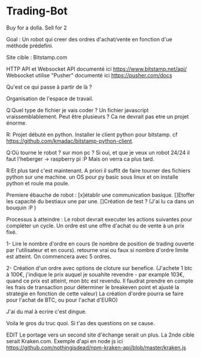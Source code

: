 # Trading-Bot
Buy for a dolla. Sell for 2

Goal : Un robot qui creer des ordres d'achat/vente en fonction d'ue méthode prédefini. 

Site cible : Bitstamp.com

HTTP API et Websocket API documenté ici
https://www.bitstamp.net/api/
Websocket utilise "Pusher" documenté ici
https://pusher.com/docs

 Qu'est ce qui passe à partir de là ? 

Organisation de l'espace de travail. 

   Q:Quel type de fichier je vais coder ? Un fichier javascript vraissemblablement. Peut être plusieurs ? Ca ne devrait pas etre un projet énorme. 

   R: Projet débuté en python. Installer le client python pour bitstamp. cf https://github.com/kmadac/bitstamp-python-client.
   
   Q:Où tourne le robot ? sur mon pc ? Si oui, et que je veux un robot 24/24 il faut l'heberger -> raspberry pi :P Mais on verra ca plus tard. 
   
   R:Et plus tard c'est maintenant. A priori il suffit de faire tourner des fichiers python sur une machine. un OS pour py basic sous linux et on installe python et roule ma poule. 

Premiere ébauche de robot : 
[x]établir une communication basique. 
[]Etoffer les capacité du bestiaux une par une. 
[]Création de test ? (J'ai lu ca dans un bouquin :P ) 

Processus à atteindre : 
Le robot devrait executer les actions suivantes pour compléter un cycle. 
Un ordre est une offre d'achat ou de vente à un prix fixé. 

1- Lire le nombre d'ordre en cours (le nombre de position de trading ouverte par l'utilisateur et en cours). retourne vrai ou faux si nombre d'ordre limite est atteint. On commencera avec 5 ordres. 

2- Création d'un ordre avec options de cloture sur benefice. (J'achete 1 btc à 100€, j'indique le prix auquel je souahite revendre - par example 103€, quand ce prix est atteint, mon btc est revendu. Il faudrat prendre en compte les frais de transaction pour déterminer le breakeven point et ajusté la strategie en fonction de cette valeur) La création d'ordre pourra se faire pour l'achat de BTC, ou pour l'achat d'EURO) 

J'ai du mal à ecrire c'est dingue. 

Voila le gros du truc quoi. Si t'as des questions on se cause. 

EDIT 
Le portage vers un second site d'échange serait un plus. La 2nde cible serait Kraken.com.
Exemple d'api en node js ici 
https://github.com/nothingisdead/npm-kraken-api/blob/master/kraken.js
